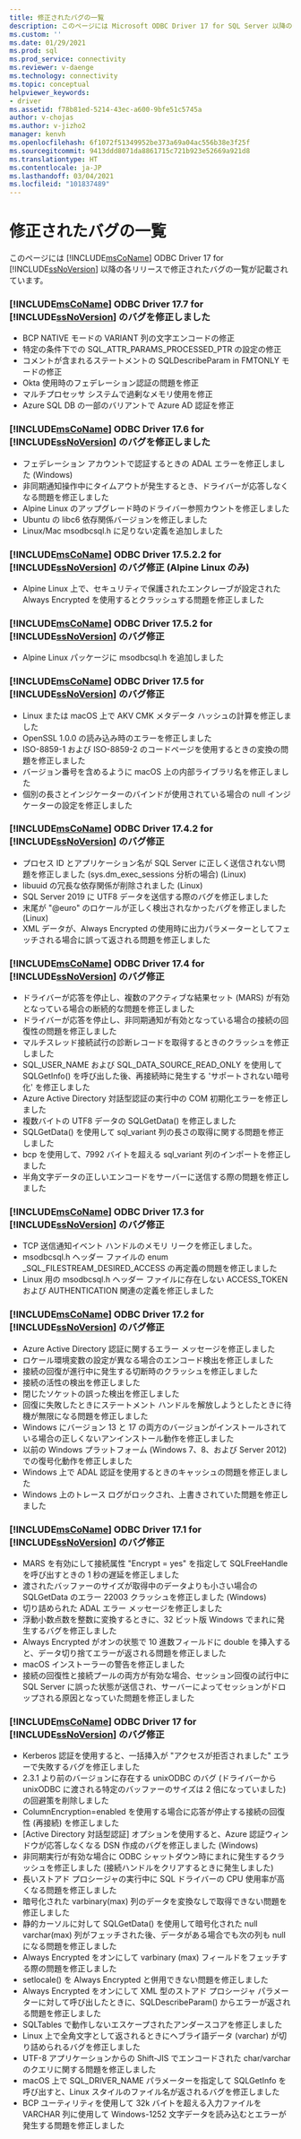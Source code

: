 ```yaml
---
title: 修正されたバグの一覧
description: このページには Microsoft ODBC Driver 17 for SQL Server 以降の各リリースで修正されたバグの一覧が記載されています。
ms.custom: ''
ms.date: 01/29/2021
ms.prod: sql
ms.prod_service: connectivity
ms.reviewer: v-daenge
ms.technology: connectivity
ms.topic: conceptual
helpviewer_keywords:
- driver
ms.assetid: f78b81ed-5214-43ec-a600-9bfe51c5745a
author: v-chojas
ms.author: v-jizho2
manager: kenvh
ms.openlocfilehash: 6f1072f51349952be373a69a04ac556b38e3f25f
ms.sourcegitcommit: 9413ddd8071da8861715c721b923e52669a921d8
ms.translationtype: HT
ms.contentlocale: ja-JP
ms.lasthandoff: 03/04/2021
ms.locfileid: "101837489"
---
```

# <a name="list-of-bugs-fixed"></a>修正されたバグの一覧

このページには [!INCLUDE[msCoName](../../includes/msconame_md.md)] ODBC Driver 17 for [!INCLUDE[ssNoVersion](../../includes/ssnoversion-md.md)] 以降の各リリースで修正されたバグの一覧が記載されています。

### <a name="bug-fixes-in-the-msconame-odbc-driver-177-for-ssnoversion"></a>[!INCLUDE[msCoName](../../includes/msconame_md.md)] ODBC Driver 17.7 for [!INCLUDE[ssNoVersion](../../includes/ssnoversion-md.md)] のバグを修正しました

- BCP NATIVE モードの VARIANT 列の文字エンコードの修正
- 特定の条件下での SQL_ATTR_PARAMS_PROCESSED_PTR の設定の修正
- コメントが含まれるステートメントの SQLDescribeParam in FMTONLY モードの修正
- Okta 使用時のフェデレーション認証の問題を修正
- マルチプロセッサ システムで過剰なメモリ使用を修正
- Azure SQL DB の一部のバリアントで Azure AD 認証を修正

### <a name="bug-fixes-in-the-msconame-odbc-driver-176-for-ssnoversion"></a>[!INCLUDE[msCoName](../../includes/msconame_md.md)] ODBC Driver 17.6 for [!INCLUDE[ssNoVersion](../../includes/ssnoversion-md.md)] のバグを修正しました

- フェデレーション アカウントで認証するときの ADAL エラーを修正しました (Windows)
- 非同期通知操作中にタイムアウトが発生するとき、ドライバーが応答しなくなる問題を修正しました
- Alpine Linux のアップグレード時のドライバー参照カウントを修正しました
- Ubuntu の libc6 依存関係バージョンを修正しました
- Linux/Mac msodbcsql.h に足りない定義を追加しました

### <a name="bug-fixes-in-the-msconame-odbc-driver-17522-for-ssnoversion-alpine-linux-only"></a>[!INCLUDE[msCoName](../../includes/msconame_md.md)] ODBC Driver 17.5.2.2 for [!INCLUDE[ssNoVersion](../../includes/ssnoversion-md.md)] のバグ修正 (Alpine Linux のみ)

- Alpine Linux 上で、セキュリティで保護されたエンクレーブが設定された Always Encrypted を使用するとクラッシュする問題を修正しました

### <a name="bug-fixes-in-the-msconame-odbc-driver-1752-for-ssnoversion"></a>[!INCLUDE[msCoName](../../includes/msconame_md.md)] ODBC Driver 17.5.2 for [!INCLUDE[ssNoVersion](../../includes/ssnoversion-md.md)] のバグ修正

- Alpine Linux パッケージに msodbcsql.h を追加しました

### <a name="bug-fixes-in-the-msconame-odbc-driver-175-for-ssnoversion"></a>[!INCLUDE[msCoName](../../includes/msconame_md.md)] ODBC Driver 17.5 for [!INCLUDE[ssNoVersion](../../includes/ssnoversion-md.md)] のバグ修正

- Linux または macOS 上で AKV CMK メタデータ ハッシュの計算を修正しました
- OpenSSL 1.0.0 の読み込み時のエラーを修正しました
- ISO-8859-1 および ISO-8859-2 のコードページを使用するときの変換の問題を修正しました
- バージョン番号を含めるように macOS 上の内部ライブラリ名を修正しました
- 個別の長さとインジケーターのバインドが使用されている場合の null インジケーターの設定を修正しました

### <a name="bug-fixes-in-the-msconame-odbc-driver-1742-for-ssnoversion"></a>[!INCLUDE[msCoName](../../includes/msconame_md.md)] ODBC Driver 17.4.2 for [!INCLUDE[ssNoVersion](../../includes/ssnoversion-md.md)] のバグ修正

 - プロセス ID とアプリケーション名が SQL Server に正しく送信されない問題を修正しました (sys.dm_exec_sessions 分析の場合) (Linux)
 - libuuid の冗長な依存関係が削除されました (Linux)
 - SQL Server 2019 に UTF8 データを送信する際のバグを修正しました
 - 末尾が "@euro" のロケールが正しく検出されなかったバグを修正しました (Linux)
 - XML データが、Always Encrypted の使用時に出力パラメーターとしてフェッチされる場合に誤って返される問題を修正しました

### <a name="bug-fixes-in-the-msconame-odbc-driver-174-for-ssnoversion"></a>[!INCLUDE[msCoName](../../includes/msconame_md.md)] ODBC Driver 17.4 for [!INCLUDE[ssNoVersion](../../includes/ssnoversion-md.md)] のバグ修正

- ドライバーが応答を停止し、複数のアクティブな結果セット (MARS) が有効となっている場合の断続的な問題を修正しました
- ドライバーが応答を停止し、非同期通知が有効となっている場合の接続の回復性の問題を修正しました
- マルチスレッド接続試行の診断レコードを取得するときのクラッシュを修正しました
- SQL_USER_NAME および SQL_DATA_SOURCE_READ_ONLY を使用して SQLGetInfo() を呼び出した後、再接続時に発生する 'サポートされない暗号化' を修正しました
- Azure Active Directory 対話型認証の実行中の COM 初期化エラーを修正しました
- 複数バイトの UTF8 データの SQLGetData() を修正しました
- SQLGetData() を使用して sql_variant 列の長さの取得に関する問題を修正しました
- bcp を使用して、7992 バイトを超える sql_variant 列のインポートを修正しました
- 半角文字データの正しいエンコードをサーバーに送信する際の問題を修正しました

### <a name="bug-fixes-in-the-msconame-odbc-driver-173-for-ssnoversion"></a>[!INCLUDE[msCoName](../../includes/msconame_md.md)] ODBC Driver 17.3 for [!INCLUDE[ssNoVersion](../../includes/ssnoversion-md.md)] のバグ修正

- TCP 送信通知イベント ハンドルのメモリ リークを修正しました。
- msodbcsql.h ヘッダー ファイルの enum _SQL_FILESTREAM_DESIRED_ACCESS の再定義の問題を修正しました
- Linux 用の msodbcsql.h ヘッダー ファイルに存在しない ACCESS_TOKEN および AUTHENTICATION 関連の定義を修正しました

### <a name="bug-fixes-in-the-msconame-odbc-driver-172-for-ssnoversion"></a>[!INCLUDE[msCoName](../../includes/msconame_md.md)] ODBC Driver 17.2 for [!INCLUDE[ssNoVersion](../../includes/ssnoversion-md.md)] のバグ修正

- Azure Active Directory 認証に関するエラー メッセージを修正しました
- ロケール環境変数の設定が異なる場合のエンコード検出を修正しました
- 接続の回復が進行中に発生する切断時のクラッシュを修正しました
- 接続の活性の検出を修正しました
- 閉じたソケットの誤った検出を修正しました
- 回復に失敗したときにステートメント ハンドルを解放しようとしたときに待機が無限になる問題を修正しました
- Windows にバージョン 13 と 17 の両方のバージョンがインストールされている場合の正しくないアンインストール動作を修正しました
- 以前の Windows プラットフォーム (Windows 7、8、および Server 2012) での復号化動作を修正しました
- Windows 上で ADAL 認証を使用するときのキャッシュの問題を修正しました
- Windows 上のトレース ログがロックされ、上書きされていた問題を修正しました

### <a name="bug-fixes-in-the-msconame-odbc-driver-171-for-ssnoversion"></a>[!INCLUDE[msCoName](../../includes/msconame_md.md)] ODBC Driver 17.1 for [!INCLUDE[ssNoVersion](../../includes/ssnoversion-md.md)] のバグ修正

- MARS を有効にして接続属性 "Encrypt = yes" を指定して SQLFreeHandle を呼び出すときの 1 秒の遅延を修正しました
- 渡されたバッファーのサイズが取得中のデータよりも小さい場合の SQLGetData のエラー 22003 クラッシュを修正しました (Windows)
- 切り詰められた ADAL エラー メッセージを修正しました
- 浮動小数点数を整数に変換するときに、32 ビット版 Windows でまれに発生するバグを修正しました
- Always Encrypted がオンの状態で 10 進数フィールドに double を挿入すると、データ切り捨てエラーが返される問題を修正しました
- macOS インストーラーの警告を修正しました
- 接続の回復性と接続プールの両方が有効な場合、セッション回復の試行中に SQL Server に誤った状態が送信され、サーバーによってセッションがドロップされる原因となっていた問題を修正しました

### <a name="bug-fixes-in-the-msconame-odbc-driver-17-for-ssnoversion"></a>[!INCLUDE[msCoName](../../includes/msconame_md.md)] ODBC Driver 17 for [!INCLUDE[ssNoVersion](../../includes/ssnoversion-md.md)] のバグ修正

- Kerberos 認証を使用すると、一括挿入が "アクセスが拒否されました" エラーで失敗するバグを修正しました
- 2\.3.1 より前のバージョンに存在する unixODBC のバグ (ドライバーから unixODBC に渡される特定のバッファーのサイズは 2 倍になっていました) の回避策を削除しました
- ColumnEncryption=enabled を使用する場合に応答が停止する接続の回復性 (再接続) を修正しました
- [Active Directory 対話型認証] オプションを使用すると、Azure 認証ウィンドウが応答しなくなる DSN 作成のバグを修正しました (Windows)
- 非同期実行が有効な場合に ODBC シャットダウン時にまれに発生するクラッシュを修正しました (接続ハンドルをクリアするときに発生しました)
- 長いストアド プロシージャの実行中に SQL ドライバーの CPU 使用率が高くなる問題を修正しました
- 暗号化された varbinary(max) 列のデータを変換なしで取得できない問題を修正しました
- 静的カーソルに対して SQLGetData() を使用して暗号化された null varchar(max) 列がフェッチされた後、データがある場合でも次の列も null になる問題を修正しました
- Always Encrypted をオンにして varbinary (max) フィールドをフェッチする際の問題を修正しました
- setlocale() を Always Encrypted と併用できない問題を修正しました
- Always Encrypted をオンにして XML 型のストアド プロシージャ パラメーターに対して呼び出したときに、SQLDescribeParam() からエラーが返される問題を修正しました
- SQLTables で動作しないエスケープされたアンダースコアを修正しました
- Linux 上で全角文字として返されるときにヘブライ語データ (varchar) が切り詰められるバグを修正しました
- UTF-8 アプリケーションからの Shift-JIS でエンコードされた char/varchar のクエリに関する問題を修正しました
- macOS 上で SQL_DRIVER_NAME パラメーターを指定して SQLGetInfo を呼び出すと、Linux スタイルのファイル名が返されるバグを修正しました
- BCP ユーティリティを使用して 32k バイトを超える入力ファイルを VARCHAR 列に使用して Windows-1252 文字データを読み込むとエラーが発生する問題を修正しました
